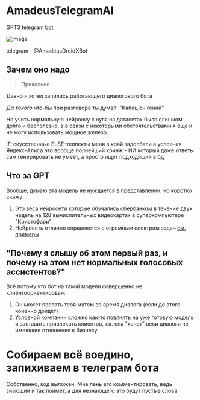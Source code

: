 # AmadeusTelegramAI
 GPT3 telegram bot
 
![image](https://user-images.githubusercontent.com/52743561/195842768-00517a52-647c-4bde-8bb0-5764e8f1c859.png)

telegram - @AmadeusDroidXBot

## Зачем оно надо
>Прикольно

Давно я хотел запились работающего диалогового бота

*Да такого* что-бы при разговоре ты думал: "Капец он гений"

Но учить нормальную нейронку с нуля на датасетах было слишком долго и бесполезно, а в связи с некоторыми обстоятельствами я еще и не могу использовать мощное железо.

IF-скусственные ELSE-теллекты меня в край задолбали а условная Яндекс-Алиса это вообще полнейший кринж - ИИ который даже ответы сам генерировать не умеет, а просто ищет подходящий в бд

## Что за GPT

Вообще, думаю эта модель не нуждается в представлении, но коротко скажу:

1. Это веса нейросети которые обучались сбербанком в течение двух недель на 128 вычислительных видеокартах в суперкомпьютере "Кристофари"
2. Нейросеть отлично справляется с огромным спектром задач [см. примеры](https://habr.com/ru/company/sberbank/blog/528966/)
## "Почему я слышу об этом первый раз, и почему на этом нет нормальных голосовых ассистентов?"
Всё потому что бот на такой модели совершенно не клиентоориентирован:
1. Он может послать тебя матом во время диалога (если до этого конечно дойдёт)
2. Условной компании сложно как-то повлиять на уже готовую модель и заставить привлекать клиентов, т.к. она "хочет" веси диалоги не имеющие отношения к бизнесу
# Собираем всё воедино, запихиваем в телеграм бота
Собственно, код выложен. Мне лень его комментировать, ведь знающий и так поймёт, а для незнающего это будут пустые слова
